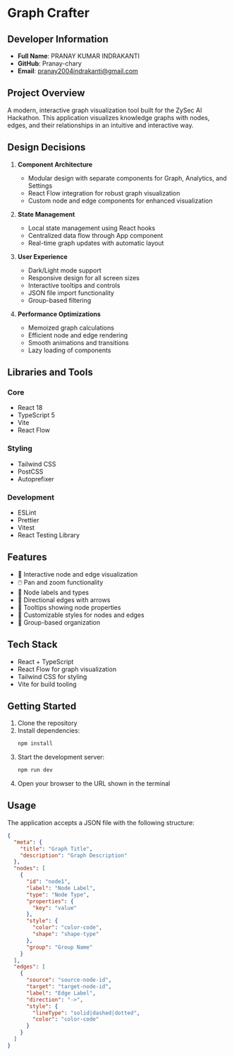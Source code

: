 # Graph Crafter

## Developer Information
- **Full Name**: PRANAY KUMAR INDRAKANTI
- **GitHub**: Pranay-chary
- **Email**: pranay2004indrakanti@gmail.com

## Project Overview
A modern, interactive graph visualization tool built for the ZySec AI Hackathon. This application visualizes knowledge graphs with nodes, edges, and their relationships in an intuitive and interactive way.

## Design Decisions

1. **Component Architecture**
   - Modular design with separate components for Graph, Analytics, and Settings
   - React Flow integration for robust graph visualization
   - Custom node and edge components for enhanced visualization

2. **State Management**
   - Local state management using React hooks
   - Centralized data flow through App component
   - Real-time graph updates with automatic layout

3. **User Experience**
   - Dark/Light mode support
   - Responsive design for all screen sizes
   - Interactive tooltips and controls
   - JSON file import functionality
   - Group-based filtering

4. **Performance Optimizations**
   - Memoized graph calculations
   - Efficient node and edge rendering
   - Smooth animations and transitions
   - Lazy loading of components

## Libraries and Tools

### Core
- React 18
- TypeScript 5
- Vite
- React Flow

### Styling
- Tailwind CSS
- PostCSS
- Autoprefixer

### Development
- ESLint
- Prettier
- Vitest
- React Testing Library




## Features

- 🎯 Interactive node and edge visualization
- 🖱️ Pan and zoom functionality
- 📌 Node labels and types
- 🔄 Directional edges with arrows
- 🧠 Tooltips showing node properties
- 🎨 Customizable styles for nodes and edges
- 🧱 Group-based organization

## Tech Stack

- React + TypeScript
- React Flow for graph visualization
- Tailwind CSS for styling
- Vite for build tooling

## Getting Started

1. Clone the repository
2. Install dependencies:
   ```bash
   npm install
   ```
3. Start the development server:
   ```bash
   npm run dev
   ```
4. Open your browser to the URL shown in the terminal

## Usage

The application accepts a JSON file with the following structure:

```json
{
  "meta": {
    "title": "Graph Title",
    "description": "Graph Description"
  },
  "nodes": [
    {
      "id": "node1",
      "label": "Node Label",
      "type": "Node Type",
      "properties": {
        "key": "value"
      },
      "style": {
        "color": "color-code",
        "shape": "shape-type"
      },
      "group": "Group Name"
    }
  ],
  "edges": [
    {
      "source": "source-node-id",
      "target": "target-node-id",
      "label": "Edge Label",
      "direction": "->",
      "style": {
        "lineType": "solid|dashed|dotted",
        "color": "color-code"
      }
    }
  ]
}
```


